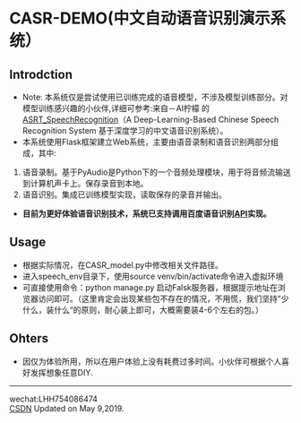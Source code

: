 # CASR-DEMO(中文自动语音识别演示系统）
## Introdction
- Note: 本系统仅是尝试使用已训练完成的语音模型，不涉及模型训练部分。对模型训练感兴趣的小伙伴,详细可参考:来自－AI柠檬 的[ASRT_SpeechRecognition](https://github.com/nl8590687/ASRT_SpeechRecognition)（A Deep-Learning-Based Chinese Speech Recognition System 基于深度学习的中文语音识别系统）。　　
- 本系统使用Flask框架建立Web系统，主要由语音录制和语音识别两部分组成，其中:  
1. 语音录制。基于PyAudio是Python下的一个音频处理模块，用于将音频流输送到计算机声卡上。保存录音到本地。  
2. 语音识别。集成已训练模型实现，读取保存的录音并输出。  
- <strong>目前为更好体验语音识别技术，系统已支持调用百度语音识别[API](https://ai.baidu.com/docs#/ASR-Online-Python-SDK/top)实现。</strong>

## Usage  
- 根据实际情况，在CASR_model.py中修改相关文件路径。  
- 进入speech_env目录下，使用source venv/bin/activate命令进入虚拟环境  
- 可直接使用命令：python manage.py 启动Falsk服务器，根据提示地址在浏览器访问即可。（这里肯定会出现某些包不存在的情况，不用慌，我们坚持”少什么，装什么“的原则，耐心装上即可，大概需要装4-6个左右的包。）  


## Ohters
- 因仅为体验所用，所以在用户体验上没有耗费过多时间。小伙伴可根据个人喜好发挥想象任意DIY.  

---
wechat:LHH754086474  
[CSDN](https://blog.csdn.net/lihangll)
Updated on May 9,2019.


